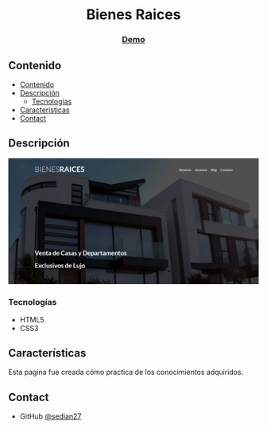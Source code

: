 <!-- Please update value in the {}  -->

<h1 align="center">Bienes Raices</h1>

<div align="center">
  <h3>
    <a href="https://sedian27.github.io/Bienes-Raices/">
      Demo
    </a>
  </h3>
</div>

<!-- TABLE OF CONTENTS -->

## Contenido

- [Contenido](#contenido)
- [Descripción](#descripción)
  - [Tecnologías](#tecnologías)
- [Características](#características)
- [Contact](#contact)

<!-- OVERVIEW -->

## Descripción

![screenshot](ss/index.png)

### Tecnologías

<!-- This section should list any major frameworks that you built your project using. Here are a few examples.-->

- HTML5
- CSS3

## Características

<!-- List the features of your application or follow the template. Don't share the figma file here :) -->

Esta pagina fue creada cómo practica de los conocimientos adquiridos.


## Contact

- GitHub [@sedian27](https://github.com/sedian27)
